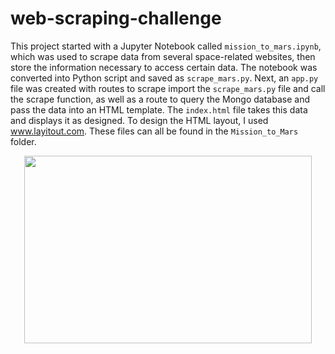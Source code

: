 # web-scraping-challenge

This project started with a Jupyter Notebook called `mission_to_mars.ipynb`, which was used to scrape data from several space-related websites, then store the information necessary to access certain data.  The notebook was converted into Python script and saved as `scrape_mars.py`.  Next, an `app.py` file was created with routes to scrape import the `scrape_mars.py` file and call the scrape function, as well as a route to query the Mongo database and pass the data into an HTML template.  The `index.html` file takes this data and displays it as designed.  To design the HTML layout, I used www.layitout.com.  These files can all be found in the `Mission_to_Mars` folder.

<p align="center">
  <img width="460" height="300" src="Mission_to_Mars/Screenshot/Screenshot (70).png">
</p>

  
